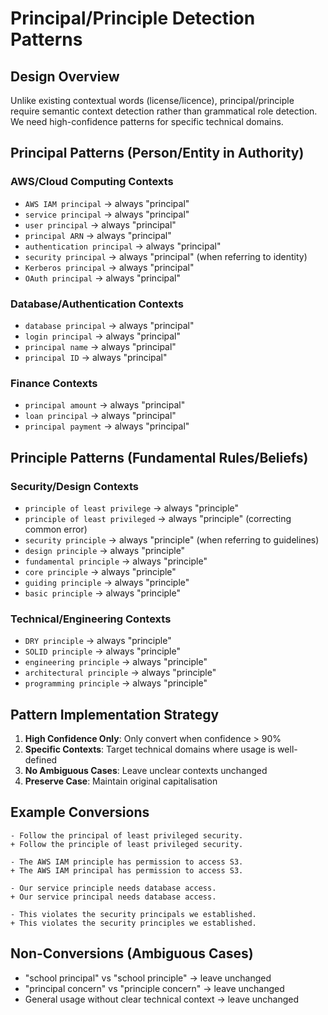 # Principal/Principle Detection Patterns

## Design Overview

Unlike existing contextual words (license/licence), principal/principle require semantic context detection rather than grammatical role detection. We need high-confidence patterns for specific technical domains.

## Principal Patterns (Person/Entity in Authority)

### AWS/Cloud Computing Contexts
- `AWS IAM principal` → always "principal"
- `service principal` → always "principal"
- `user principal` → always "principal" 
- `principal ARN` → always "principal"
- `authentication principal` → always "principal"
- `security principal` → always "principal" (when referring to identity)
- `Kerberos principal` → always "principal"
- `OAuth principal` → always "principal"

### Database/Authentication Contexts
- `database principal` → always "principal"
- `login principal` → always "principal"
- `principal name` → always "principal"
- `principal ID` → always "principal"

### Finance Contexts
- `principal amount` → always "principal"
- `loan principal` → always "principal"
- `principal payment` → always "principal"

## Principle Patterns (Fundamental Rules/Beliefs)

### Security/Design Contexts
- `principle of least privilege` → always "principle"
- `principle of least privileged` → always "principle" (correcting common error)
- `security principle` → always "principle" (when referring to guidelines)
- `design principle` → always "principle"
- `fundamental principle` → always "principle"
- `core principle` → always "principle"
- `guiding principle` → always "principle"
- `basic principle` → always "principle"

### Technical/Engineering Contexts
- `DRY principle` → always "principle"
- `SOLID principle` → always "principle"
- `engineering principle` → always "principle"
- `architectural principle` → always "principle"
- `programming principle` → always "principle"

## Pattern Implementation Strategy

1. **High Confidence Only**: Only convert when confidence > 90%
2. **Specific Contexts**: Target technical domains where usage is well-defined
3. **No Ambiguous Cases**: Leave unclear contexts unchanged
4. **Preserve Case**: Maintain original capitalisation

## Example Conversions

```
- Follow the principal of least privileged security.
+ Follow the principle of least privileged security.

- The AWS IAM principle has permission to access S3.
+ The AWS IAM principal has permission to access S3.

- Our service principle needs database access.
+ Our service principal needs database access.

- This violates the security principals we established.
+ This violates the security principles we established.
```

## Non-Conversions (Ambiguous Cases)
- "school principal" vs "school principle" → leave unchanged
- "principal concern" vs "principle concern" → leave unchanged
- General usage without clear technical context → leave unchanged